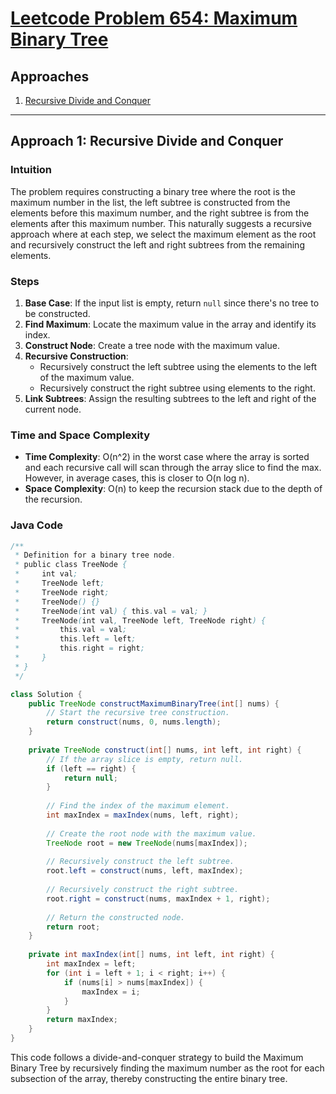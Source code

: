 # [Leetcode Problem 654: Maximum Binary Tree](https://leetcode.com/problems/maximum-binary-tree/)

## Approaches
1. [Recursive Divide and Conquer](#approach-1-recursive-divide-and-conquer)

---

## Approach 1: Recursive Divide and Conquer

### Intuition
The problem requires constructing a binary tree where the root is the maximum number in the list, the left subtree is constructed from the elements before this maximum number, and the right subtree is from the elements after this maximum number. This naturally suggests a recursive approach where at each step, we select the maximum element as the root and recursively construct the left and right subtrees from the remaining elements.

### Steps
1. **Base Case**: If the input list is empty, return `null` since there's no tree to be constructed.
2. **Find Maximum**: Locate the maximum value in the array and identify its index.
3. **Construct Node**: Create a tree node with the maximum value.
4. **Recursive Construction**:
    - Recursively construct the left subtree using the elements to the left of the maximum value.
    - Recursively construct the right subtree using elements to the right.
5. **Link Subtrees**: Assign the resulting subtrees to the left and right of the current node.

### Time and Space Complexity
- **Time Complexity**: O(n^2) in the worst case where the array is sorted and each recursive call will scan through the array slice to find the max. However, in average cases, this is closer to O(n log n).
- **Space Complexity**: O(n) to keep the recursion stack due to the depth of the recursion.

### Java Code
```java
/**
 * Definition for a binary tree node.
 * public class TreeNode {
 *     int val;
 *     TreeNode left;
 *     TreeNode right;
 *     TreeNode() {}
 *     TreeNode(int val) { this.val = val; }
 *     TreeNode(int val, TreeNode left, TreeNode right) {
 *         this.val = val;
 *         this.left = left;
 *         this.right = right;
 *     }
 * }
 */

class Solution {
    public TreeNode constructMaximumBinaryTree(int[] nums) {
        // Start the recursive tree construction.
        return construct(nums, 0, nums.length);
    }
    
    private TreeNode construct(int[] nums, int left, int right) {
        // If the array slice is empty, return null.
        if (left == right) {
            return null;
        }
        
        // Find the index of the maximum element.
        int maxIndex = maxIndex(nums, left, right);
        
        // Create the root node with the maximum value.
        TreeNode root = new TreeNode(nums[maxIndex]);
        
        // Recursively construct the left subtree.
        root.left = construct(nums, left, maxIndex);
        
        // Recursively construct the right subtree.
        root.right = construct(nums, maxIndex + 1, right);
        
        // Return the constructed node.
        return root;
    }
    
    private int maxIndex(int[] nums, int left, int right) {
        int maxIndex = left;
        for (int i = left + 1; i < right; i++) {
            if (nums[i] > nums[maxIndex]) {
                maxIndex = i;
            }
        }
        return maxIndex;
    }
}
```

This code follows a divide-and-conquer strategy to build the Maximum Binary Tree by recursively finding the maximum number as the root for each subsection of the array, thereby constructing the entire binary tree.

